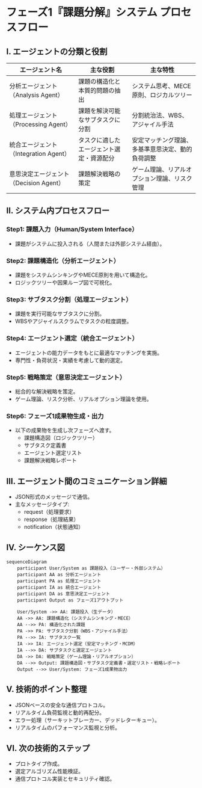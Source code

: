 # フェーズ1『課題分解』システム プロセスフロー

## Ⅰ. エージェントの分類と役割

| エージェント名 | 主な役割 | 主な特性 |
|---------------|-----------|-----------|
| 分析エージェント（Analysis Agent）| 課題の構造化と本質的問題の抽出 | システム思考、MECE原則、ロジカルツリー |
| 処理エージェント（Processing Agent）| 課題を解決可能なサブタスクに分割 | 分割統治法、WBS、アジャイル手法 |
| 統合エージェント（Integration Agent）| タスクに適したエージェント選定・資源配分 | 安定マッチング理論、多基準意思決定、動的負荷調整 |
| 意思決定エージェント（Decision Agent）| 課題解決戦略の策定 | ゲーム理論、リアルオプション理論、リスク管理 |

## Ⅱ. システム内プロセスフロー

### Step1: 課題入力（Human/System Interface）
- 課題がシステムに投入される（人間または外部システム経由）。

### Step2: 課題構造化（分析エージェント）
- 課題をシステムシンキングやMECE原則を用いて構造化。
- ロジックツリーや因果ループ図で可視化。

### Step3: サブタスク分割（処理エージェント）
- 課題を実行可能なサブタスクに分割。
- WBSやアジャイルスクラムでタスクの粒度調整。

### Step4: エージェント選定（統合エージェント）
- エージェントの能力データをもとに最適なマッチングを実施。
- 専門性・負荷状況・実績を考慮して動的選定。

### Step5: 戦略策定（意思決定エージェント）
- 総合的な解決戦略を策定。
- ゲーム理論、リスク分析、リアルオプション理論を使用。

### Step6: フェーズ1成果物生成・出力
- 以下の成果物を生成し次フェーズへ渡す。
  - 課題構造図（ロジックツリー）
  - サブタスク定義書
  - エージェント選定リスト
  - 課題解決戦略レポート

## Ⅲ. エージェント間のコミュニケーション詳細

- JSON形式のメッセージで通信。
- 主なメッセージタイプ:
  - request（処理要求）
  - response（処理結果）
  - notification（状態通知）

## Ⅳ. シーケンス図

```mermaid
sequenceDiagram
    participant User/System as 課題投入（ユーザー・外部システム）
    participant AA as 分析エージェント
    participant PA as 処理エージェント
    participant IA as 統合エージェント
    participant DA as 意思決定エージェント
    participant Output as フェーズ1アウトプット

    User/System ->> AA: 課題投入（生データ）
    AA ->> AA: 課題構造化（システムシンキング・MECE）
    AA -->> PA: 構造化された課題
    PA ->> PA: サブタスク分割（WBS・アジャイル手法）
    PA -->> IA: サブタスク一覧
    IA ->> IA: エージェント選定（安定マッチング・MCDM）
    IA -->> DA: サブタスクと選定エージェント
    DA ->> DA: 戦略策定（ゲーム理論・リアルオプション）
    DA -->> Output: 課題構造図・サブタスク定義書・選定リスト・戦略レポート
    Output -->> User/System: フェーズ1成果物出力
```

## Ⅴ. 技術的ポイント整理

- JSONベースの安全な通信プロトコル。
- リアルタイム負荷監視と動的再配分。
- エラー処理（サーキットブレーカー、デッドレターキュー）。
- リアルタイムのパフォーマンス監視と分析。

## Ⅵ. 次の技術的ステップ

- プロトタイプ作成。
- 選定アルゴリズム性能検証。
- 通信プロトコル実装とセキュリティ確認。

